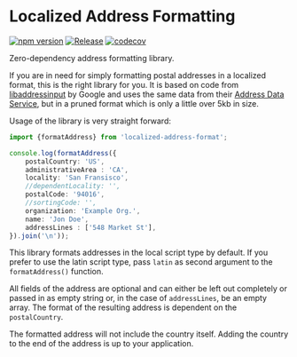 # Localized Address Formatting

[![npm version](https://badge.fury.io/js/localized-address-format.svg)](https://badge.fury.io/js/localized-address-format)
[![Release](https://github.com/DASPRiD/localized-address-format/actions/workflows/release.yml/badge.svg)](https://github.com/DASPRiD/localized-address-format/actions/workflows/release.yml)
[![codecov](https://codecov.io/gh/DASPRiD/localized-address-format/branch/main/graph/badge.svg?token=ID1YAAB9CP)](https://codecov.io/gh/DASPRiD/localized-address-format)


Zero-dependency address formatting library.

If you are in need for simply formatting postal addresses in a localized format, this is the right library for you. It
is based on code from [libaddressinput](https://github.com/google/libaddressinput) by Google and uses the same data from
their [Address Data Service](https://chromium-i18n.appspot.com/ssl-address/data), but in a pruned format which is only
a little over 5kb in size.

Usage of the library is very straight forward:

```typescript
import {formatAddress} from 'localized-address-format';

console.log(formatAddress({
    postalCountry: 'US',
    administrativeArea : 'CA',
    locality: 'San Fransisco',
    //dependentLocality: '',
    postalCode: '94016',
    //sortingCode: '',
    organization: 'Example Org.',
    name: 'Jon Doe',
    addressLines : ['548 Market St'],
}).join('\n'));
```

This library formats addresses in the local script type by default. If you prefer to use the latin script type, pass
`latin` as second argument to the `formatAddress()` function.

All fields of the address are optional and can either be left out completely or passed in as empty string or, in the
case of `addressLines`, be an empty array. The format of the resulting address is dependent on the `postalCountry`.

The formatted address will not include the country itself. Adding the country to the end of the address is up to your
application.
